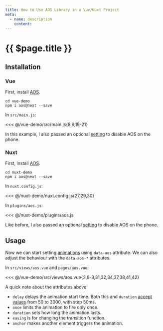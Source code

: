 ```yaml
---
title: How to Use AOS Library in a Vue/Nuxt Project
meta:
  - name: description
    content: 
---
```


# {{ $page.title }}

<start-tutorial topic="aos"/>

## Installation

### Vue

First, install [AOS](https://github.com/michalsnik/aos).

```bash{2}
cd vue-demo
npm i aos@next --save
```

In `src/main.js`:

<<< @/vue-demo/src/main.js{8,9,19-21}

In this example, I also passed an optional [setting](https://github.com/michalsnik/aos#1-initialize-aos) to disable AOS on the phone.

### Nuxt

First, install [AOS](https://github.com/michalsnik/aos).

```bash{2}
cd nuxt-demo
npm i aos@next --save
```

In `nuxt.config.js`:

<<< @/nuxt-demo/nuxt.config.js{27,29,30}

In `plugins/aos.js`:

<<< @/nuxt-demo/plugins/aos.js

Like before, I also passed an optional [setting](https://github.com/michalsnik/aos#1-initialize-aos) to disable AOS on the phone.

## Usage

Now we can start setting [animations](https://github.com/michalsnik/aos#animations) using `data-aos` attribute. We can also adjust the behaviour with the `data-aos-*` attributes.

In `src/views/aos.vue` and `pages/aos.vue`:

<<< @/vue-demo/src/views/aos.vue{3,6-8,31,32,34,37,38,41,42}

A quick note about the attributes above:

- `delay` delays the animation start time. Both this and `duration` [accept values](https://github.com/michalsnik/aos#setting-duration-delay) from 50 to 3000, with step 50ms.
- `once` limits the animation to fire only once.
- `duration` sets how long the animation lasts.
- `easing` is for changing the transition function.
- `anchor` makes another element triggers the animation.
